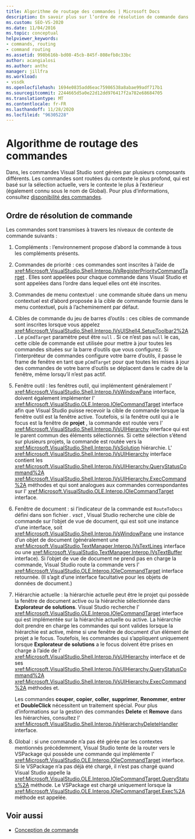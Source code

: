 ```yaml
---
title: Algorithme de routage des commandes | Microsoft Docs
description: En savoir plus sur l’ordre de résolution de commande dans Visual Studio, car les commandes sont gérées par différents composants et acheminées du contexte le plus profond au contexte le plus externe.
ms.custom: SEO-VS-2020
ms.date: 11/04/2016
ms.topic: conceptual
helpviewer_keywords:
- commands, routing
- command routing
ms.assetid: 998b616b-bd08-45cb-845f-808efb8c33bc
author: acangialosi
ms.author: anthc
manager: jillfra
ms.workload:
- vssdk
ms.openlocfilehash: 1694e0835add6eac75986538a8abae99adf717b1
ms.sourcegitcommit: 2244665d5a0e22d12dd976417f2a782e68684705
ms.translationtype: MT
ms.contentlocale: fr-FR
ms.lasthandoff: 11/28/2020
ms.locfileid: "96305228"
---
```

# <a name="command-routing-algorithm"></a>Algorithme de routage des commandes
Dans, les commandes Visual Studio sont gérées par plusieurs composants différents. Les commandes sont routées du contexte le plus profond, qui est basé sur la sélection actuelle, vers le contexte le plus à l’extérieur (également connu sous le nom de Global). Pour plus d’informations, consultez [disponibilité des commandes](../../extensibility/internals/command-availability.md).

## <a name="order-of-command-resolution"></a>Ordre de résolution de commande
 Les commandes sont transmises à travers les niveaux de contexte de commande suivants :

1. Compléments : l’environnement propose d’abord la commande à tous les compléments présents.

2. Commandes de priorité : ces commandes sont inscrites à l’aide de <xref:Microsoft.VisualStudio.Shell.Interop.IVsRegisterPriorityCommandTarget> . Elles sont appelées pour chaque commande dans Visual Studio et sont appelées dans l’ordre dans lequel elles ont été inscrites.

3. Commandes de menu contextuel : une commande située dans un menu contextuel est d’abord proposée à la cible de commande fournie dans le menu contextuel, puis à l’acheminement par défaut.

4. Cibles de commande du jeu de barres d’outils : ces cibles de commande sont inscrites lorsque vous appelez <xref:Microsoft.VisualStudio.Shell.Interop.IVsUIShell4.SetupToolbar2%2A> . Le `pCmdTarget` paramètre peut être `null` . Si ce n’est pas `null` le cas, cette cible de commande est utilisée pour mettre à jour toutes les commandes situées sur la barre d’outils que vous configurez. Si l’interpréteur de commandes configure votre barre d’outils, il passe le frame de fenêtre en tant que `pCmdTarget` pour que toutes les mises à jour des commandes de votre barre d’outils se déplacent dans le cadre de la fenêtre, même lorsqu’il n’est pas actif.

5. Fenêtre outil : les fenêtres outil, qui implémentent généralement l' <xref:Microsoft.VisualStudio.Shell.Interop.IVsWindowPane> interface, doivent également implémenter l' <xref:Microsoft.VisualStudio.OLE.Interop.IOleCommandTarget> interface afin que Visual Studio puisse recevoir la cible de commande lorsque la fenêtre outil est la fenêtre active. Toutefois, si la fenêtre outil qui a le focus est la fenêtre de **projet** , la commande est routée vers l' <xref:Microsoft.VisualStudio.Shell.Interop.IVsUIHierarchy> interface qui est le parent commun des éléments sélectionnés. Si cette sélection s’étend sur plusieurs projets, la commande est routée vers la <xref:Microsoft.VisualStudio.Shell.Interop.IVsSolution> hiérarchie. L' <xref:Microsoft.VisualStudio.Shell.Interop.IVsUIHierarchy> interface contient les <xref:Microsoft.VisualStudio.Shell.Interop.IVsUIHierarchy.QueryStatusCommand%2A> <xref:Microsoft.VisualStudio.Shell.Interop.IVsUIHierarchy.ExecCommand%2A> méthodes et qui sont analogues aux commandes correspondantes sur l' <xref:Microsoft.VisualStudio.OLE.Interop.IOleCommandTarget> interface.

6. Fenêtre de document : si l’indicateur de la commande est `RouteToDocs` défini dans son fichier *. vsct* , Visual Studio recherche une cible de commande sur l’objet de vue de document, qui est soit une instance d’une interface, soit <xref:Microsoft.VisualStudio.Shell.Interop.IVsWindowPane> une instance d’un objet de document (généralement une <xref:Microsoft.VisualStudio.TextManager.Interop.IVsTextLines> interface ou une <xref:Microsoft.VisualStudio.TextManager.Interop.IVsTextBuffer> interface). Si l’objet de vue de document ne prend pas en charge la commande, Visual Studio route la commande vers l' <xref:Microsoft.VisualStudio.OLE.Interop.IOleCommandTarget> interface retournée. (Il s’agit d’une interface facultative pour les objets de données de document.)

7. Hiérarchie actuelle : la hiérarchie actuelle peut être le projet qui possède la fenêtre de document active ou la hiérarchie sélectionnée dans **Explorateur de solutions**. Visual Studio recherche l' <xref:Microsoft.VisualStudio.OLE.Interop.IOleCommandTarget> interface qui est implémentée sur la hiérarchie actuelle ou active. La hiérarchie doit prendre en charge les commandes qui sont valides lorsque la hiérarchie est active, même si une fenêtre de document d’un élément de projet a le focus. Toutefois, les commandes qui s’appliquent uniquement lorsque **Explorateur de solutions** a le focus doivent être prises en charge à l’aide de l' <xref:Microsoft.VisualStudio.Shell.Interop.IVsUIHierarchy> interface et de ses <xref:Microsoft.VisualStudio.Shell.Interop.IVsUIHierarchy.QueryStatusCommand%2A> <xref:Microsoft.VisualStudio.Shell.Interop.IVsUIHierarchy.ExecCommand%2A> méthodes et.

     Les commandes **couper**, **copier**, **coller**, **supprimer**, **Renommer**, **entrer** et **DoubleClick** nécessitent un traitement spécial. Pour plus d’informations sur la gestion des commandes **Delete** et **Remove** dans les hiérarchies, consultez l' <xref:Microsoft.VisualStudio.Shell.Interop.IVsHierarchyDeleteHandler> interface.

8. Global : si une commande n’a pas été gérée par les contextes mentionnés précédemment, Visual Studio tente de la router vers le VSPackage qui possède une commande qui implémente l' <xref:Microsoft.VisualStudio.OLE.Interop.IOleCommandTarget> interface. Si le VSPackage n’a pas déjà été chargé, il n’est pas chargé quand Visual Studio appelle la <xref:Microsoft.VisualStudio.OLE.Interop.IOleCommandTarget.QueryStatus%2A> méthode. Le VSPackage est chargé uniquement lorsque la <xref:Microsoft.VisualStudio.OLE.Interop.IOleCommandTarget.Exec%2A> méthode est appelée.

## <a name="see-also"></a>Voir aussi
- [Conception de commande](../../extensibility/internals/command-design.md)
